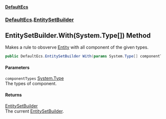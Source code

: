 #### [DefaultEcs](./index.md 'index')
### [DefaultEcs](./DefaultEcs.md 'DefaultEcs').[EntitySetBuilder](./DefaultEcs-EntitySetBuilder.md 'DefaultEcs.EntitySetBuilder')
## EntitySetBuilder.With(System.Type[]) Method
Makes a rule to obsverve [Entity](./DefaultEcs-Entity.md 'DefaultEcs.Entity') with all component of the given types.  
```C#
public DefaultEcs.EntitySetBuilder With(params System.Type[] componentTypes);
```
#### Parameters
<a name='DefaultEcs-EntitySetBuilder-With(System-Type--)-componentTypes'></a>
`componentTypes` [System.Type](https://docs.microsoft.com/en-us/dotnet/api/System.Type 'System.Type')  
The types of component.  
  
#### Returns
[EntitySetBuilder](./DefaultEcs-EntitySetBuilder.md 'DefaultEcs.EntitySetBuilder')  
The current [EntitySetBuilder](./DefaultEcs-EntitySetBuilder.md 'DefaultEcs.EntitySetBuilder').  

